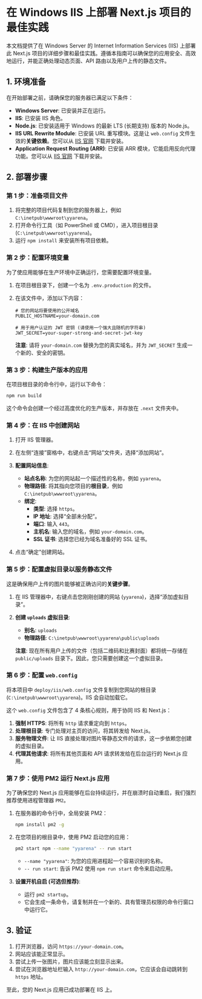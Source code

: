# 在 Windows IIS 上部署 Next.js 项目的最佳实践

本文档提供了在 Windows Server 的 Internet Information Services (IIS) 上部署此 Next.js 项目的详细步骤和最佳实践。遵循本指南可以确保您的应用安全、高效地运行，并能正确处理动态页面、API 路由以及用户上传的静态文件。

## 1. 环境准备

在开始部署之前，请确保您的服务器已满足以下条件：

- **Windows Server**: 已安装并正在运行。
- **IIS**: 已安装 IIS 角色。
- **Node.js**: 已安装适用于 Windows 的最新 LTS (长期支持) 版本的 Node.js。
- **IIS URL Rewrite Module**: 已安装 URL 重写模块。这是让 `web.config` 文件生效的**关键依赖**。您可以从 [IIS 官网](https://www.iis.net/downloads/microsoft/url-rewrite) 下载并安装。
- **Application Request Routing (ARR)**: 已安装 ARR 模块，它能启用反向代理功能。您可以从 [IIS 官网](https://www.iis.net/downloads/microsoft/application-request-routing) 下载并安装。

## 2. 部署步骤

### 第 1 步：准备项目文件

1.  将完整的项目代码复制到您的服务器上，例如 `C:\inetpub\wwwroot\yyarena`。
2.  打开命令行工具（如 PowerShell 或 CMD），进入项目根目录 (`C:\inetpub\wwwroot\yyarena`)。
3.  运行 `npm install` 来安装所有项目依赖。

### 第 2 步：配置环境变量

为了使应用能够在生产环境中正确运行，您需要配置环境变量。

1.  在项目根目录下，创建一个名为 `.env.production` 的文件。
2.  在该文件中，添加以下内容：

    ```env
    # 您的网站将要使用的公开域名
    PUBLIC_HOSTNAME=your-domain.com

    # 用于用户认证的 JWT 密钥 (请使用一个强大且随机的字符串)
    JWT_SECRET=your-super-strong-and-secret-jwt-key
    ```

    **注意**: 请将 `your-domain.com` 替换为您的真实域名，并为 `JWT_SECRET` 生成一个新的、安全的密钥。

### 第 3 步：构建生产版本的应用

在项目根目录的命令行中，运行以下命令：

```bash
npm run build
```

这个命令会创建一个经过高度优化的生产版本，并存放在 `.next` 文件夹中。

### 第 4 步：在 IIS 中创建网站

1.  打开 IIS 管理器。
2.  在左侧“连接”窗格中，右键点击“网站”文件夹，选择“添加网站”。
3.  **配置网站信息**:
    *   **站点名称**: 为您的网站起一个描述性的名称，例如 `yyarena`。
    *   **物理路径**: 将其指向您项目的**根目录**，例如 `C:\inetpub\wwwroot\yyarena`。
    *   **绑定**:
        *   **类型**: 选择 `https`。
        *   **IP 地址**: 选择“全部未分配”。
        *   **端口**: 输入 `443`。
        *   **主机名**: 输入您的域名，例如 `your-domain.com`。
        *   **SSL 证书**: 选择您已经为域名准备好的 SSL 证书。

4.  点击“确定”创建网站。

### 第 5 步：配置虚拟目录以服务静态文件

这是确保用户上传的图片能够被正确访问的**关键步骤**。

1.  在 IIS 管理器中，右键点击您刚刚创建的网站 (`yyarena`)，选择“添加虚拟目录”。
2.  **创建 `uploads` 虚拟目录**:
    *   **别名**: `uploads`
    *   **物理路径**: `C:\inetpub\wwwroot\yyarena\public\uploads`

    **注意**: 现在所有用户上传的文件（包括二维码和比赛封面）都将统一存储在 `public/uploads` 目录下。因此，您只需要创建这一个虚拟目录。

### 第 6 步：配置 `web.config`

将本项目中 `deploy/iis/web.config` 文件复制到您网站的根目录 (`C:\inetpub\wwwroot\yyarena`)。IIS 会自动加载它。

这个 `web.config` 文件包含了 4 条核心规则，用于协同 IIS 和 Next.js：
1.  **强制 HTTPS**: 将所有 `http` 请求重定向到 `https`。
2.  **处理根目录**: 专门处理对主页的访问，将其转发给 Next.js。
3.  **服务物理文件**: 让 IIS 直接处理对图片等静态文件的请求，这一步依赖您创建的虚拟目录。
4.  **代理其他请求**: 将所有其他页面和 API 请求转发给在后台运行的 Next.js 应用。

### 第 7 步：使用 PM2 运行 Next.js 应用

为了确保您的 Next.js 应用能够在后台持续运行，并在崩溃时自动重启，我们强烈推荐使用进程管理器 `PM2`。

1.  在服务器的命令行中，全局安装 PM2：

    ```bash
    npm install pm2 -g
    ```

2.  在您项目的根目录中，使用 PM2 启动您的应用：

    ```bash
    pm2 start npm --name "yyarena" -- run start
    ```

    *   `--name "yyarena"`: 为您的应用进程起一个容易识别的名称。
    *   `-- run start`: 告诉 PM2 使用 `npm run start` 命令来启动应用。

3.  **设置开机自启 (可选但推荐)**:
    *   运行 `pm2 startup`。
    *   它会生成一条命令，请复制并在一个新的、具有管理员权限的命令行窗口中运行它。

## 3. 验证

1.  打开浏览器，访问 `https://your-domain.com`。
2.  网站应该能正常显示。
3.  尝试上传一张图片，图片应该能立刻显示出来。
4.  尝试在浏览器地址栏输入 `http://your-domain.com`，它应该会自动跳转到 `https` 地址。

至此，您的 Next.js 应用已成功部署在 IIS 上。
